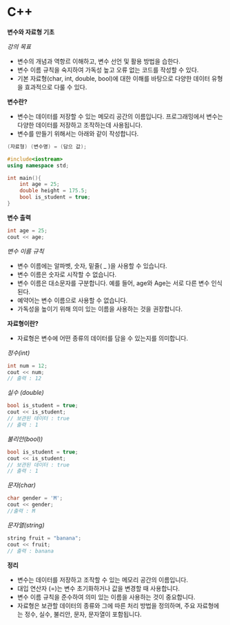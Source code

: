 # C++
**변수와 자료형 기초**

*강의 목표*
- 변수의 개념과 역항르 이해하고, 변수 선언 및 활용 방법을 습한다.
- 변수 이름 규칙을 숙지하여 가독성 높고 오류 없는 코드를 작성할 수 있다.
- 기본 자료형(char, int, double, bool)에 대한 이해를 바탕으로 다양한 데이터 유형을 효과적으로 다룰 수 있다.


**변수란?**
- 변수는 데이터를 저장할 수 있는 메모리 공간의 이름입니다. 프로그래밍에서 변수는 다양한 데이터를 저장하고 조작하는데 사용됩니다.
- 변수를 만들기 위해서는 아래와 같이 작성합니다.
```c++
(자료형) (변수명) = (담으 값);
```

```c++
#include<iostream>
using namespace std;

int main(){
    int age = 25;
    double height = 175.5;
    bool is_student = true;
}
```

**변수 출력**
```c++
int age = 25;
cout << age;
```

*변수 이름 규칙*
- 변수 이름에는 알파벳, 숫자, 밑줄( _ )을 사용할 수 있습니다.
- 변수 이름은 숫자로 시작할 수 없습니다.
- 변수 이름은 대소문자를 구분합니다. 예를 들어, age와 Age는 서로 다른 변수 인식된다.
- 예약어는 변수 이름으로 사용할 수 없습니다.
- 가독성을 높이기 위해 의미 있는 이름을 사용하는 것을 권장합니다.

**자료형이란?**
- 자료형은 변수에 어떤 종류의 데이터를 담을 수 있는지를 의미합니다. 

*정수(int)*
```c++
int num = 12;
cout << num;
// 출력 : 12
```
*실수 (double)*
```c++
bool is_student = true;
cout << is_student;
// 보관된 데이터 : true
// 출력 : 1
```
*불리안(bool))*
```c++
bool is_student = true;
cout << is_student;
// 보관된 데이터 : true
// 출력 : 1
```
*문자(char)*
```c++
char gender = 'M';
cout << gender;
//출력 : M
```
*문자열(string)*
```c++
string fruit = "banana";
cout << fruit;
// 출력 : banana
```

**정리**
- 변수는 데이터를 저장하고 조작할 수 있는 메모리 공간의 이름입니다.
- 대입 연산자 (=)는 변수 초기화하거나 값을 변경할 때 사용합니다.
- 변수 이름 규칙을 준수하여 의미 있는 이름을 사용하는 것이 중요합니다.
- 자료형은 보관할 데이터의 종류와 그에 따른 처리 방법을 정의하며, 주요 자료형에는 정수, 실수, 불리안, 문자, 문자열이 포함됩니다.


